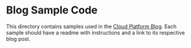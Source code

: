 # Blog Sample Code

This directory contains samples used in the
[Cloud Platform Blog](http://cloud.google.com/blog). Each sample should have a
readme with instructions and a link to its respective blog post.
